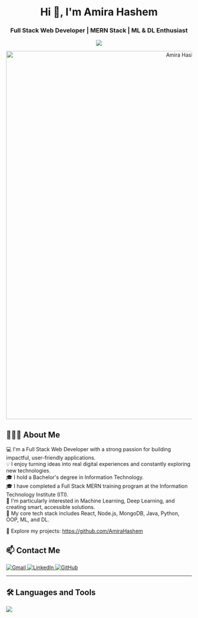 <h1 align="center">Hi 👋, I'm Amira Hashem</h1>
<h3 align="center">Full Stack Web Developer | MERN Stack | ML & DL Enthusiast</h3>

<p align="center">
  <img src="https://readme-typing-svg.herokuapp.com?font=Fira+Code&duration=3000&pause=1000&color=F76C6C&center=true&vCenter=true&multiline=true&width=435&lines=Welcome+to+my+GitHub+profile!" />
</p>
<p align="center">
  <img src="https://raw.githubusercontent.com/halfrost/halfrost/master/icons/header_1.png" alt="Amira Hashem Banner" width="1000" />
</p>

## 👩🏻‍💻 About Me

💻 I'm a Full Stack Web Developer with a strong passion for building impactful, user-friendly applications.  
💡 I enjoy turning ideas into real digital experiences and constantly exploring new technologies.  
🎓 I hold a Bachelor's degree in Information Technology.  
🎓 I have completed a Full Stack MERN training program at the Information Technology Institute (ITI).  
🧠 I'm particularly interested in Machine Learning, Deep Learning, and creating smart, accessible solutions.  
🚀 My core tech stack includes React, Node.js, MongoDB, Java, Python, OOP, ML, and DL.  

📂 Explore my projects: https://github.com/AmiraHashem  

## 📫 Contact Me

<p align="left">
  <a href="mailto:amirahashem1054@gmail.com" target="_blank">
    <img src="https://img.shields.io/badge/Gmail-D14836?style=for-the-badge&logo=gmail&logoColor=white" alt="Gmail">
  </a>
  <a href="https://www.linkedin.com/in/amira-hashem-600179221/" target="_blank">
    <img src="https://img.shields.io/badge/LinkedIn-0A66C2?style=for-the-badge&logo=linkedin&logoColor=white" alt="LinkedIn">
  </a>
  <a href="https://github.com/Amirahashem/" target="_blank">
    <img src="https://img.shields.io/badge/GitHub-171515?style=for-the-badge&logo=github&logoColor=white" alt="GitHub">
  </a>
</p>

---

## 🛠️ Languages and Tools

<p align="left">
  <img src="https://skillicons.dev/icons?i=react,nodejs,mongodb,java,python,js,html,css,csharp,tensorflow,sass,jquery,github,vscode,tailwind,bootstrap,figma,colab" />
</p>
